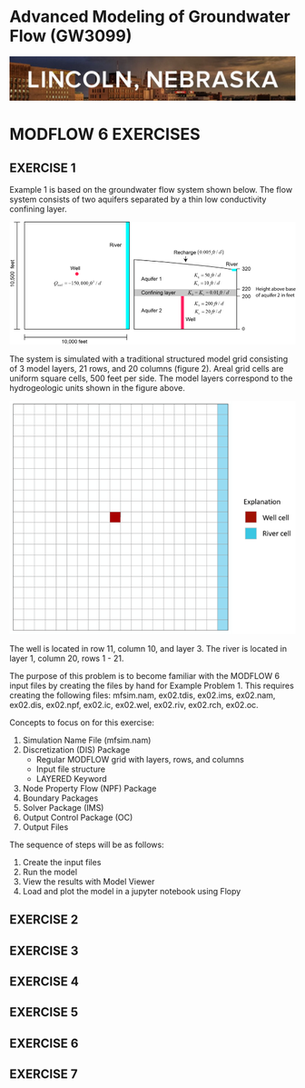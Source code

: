 # Advanced Modeling of Groundwater Flow (GW3099)

![header](../img/header.jpg)

# MODFLOW 6 EXERCISES

## EXERCISE 1
Example 1 is based on the groundwater flow system shown below. The flow system consists of two aquifers separated by a thin low conductivity confining layer.

![mf6-example1a.png](../img/mf6-example1a.png)

The system is simulated with a traditional structured model grid consisting of 3 model layers, 21 rows, and 20 columns (figure 2). Areal grid cells are uniform square cells, 500 feet per side. The model layers correspond to the hydrogeologic units shown in the figure above.

![mf6-example1a.png](../img/mf6-example1b.png)

The well is located in row 11, column 10, and layer 3. The river is located in layer 1, column 20, rows 1 - 21.

The purpose of this problem is to become familiar with the MODFLOW 6 input files by creating the files by hand for Example Problem 1.  This requires creating the following files: mfsim.nam, ex02.tdis, ex02.ims, ex02.nam, ex02.dis, ex02.npf, ex02.ic, ex02.wel, ex02.riv, ex02.rch, ex02.oc.

Concepts to focus on for this exercise:
1. Simulation Name File (mfsim.nam)
2. Discretization (DIS) Package
    * Regular MODFLOW grid with layers, rows, and columns
    * Input file structure
    * LAYERED Keyword
3. Node Property Flow (NPF) Package
4. Boundary Packages
5. Solver Package (IMS)
6. Output Control Package (OC)
7. Output Files

The sequence of steps will be as follows:
1. Create the input files
2. Run the model
3. View the results with Model Viewer
4. Load and plot the model in a jupyter notebook using Flopy

## EXERCISE 2

## EXERCISE 3

## EXERCISE 4

## EXERCISE 5

## EXERCISE 6

## EXERCISE 7

